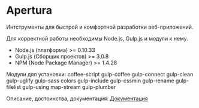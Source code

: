 Apertura
========

Интструменты для быстрой и комфортной разработки веб-приложений.

Для корректной работы необходимы Node.js, Gulp.js и модули к нему.
* Node.js (платформа)        >= 0.10.33
* Gulp.js (Сборщик проектов) >= 3.0.8
* NPM (Node Package Manager) >= 1.4.28

Модули дял установки: 
coffee-script gulp-coffee gulp-connect gulp-clean gulp-uglify gulp-sass colors gulp-include gulp-cssmin gulp-rename gulp-filelist gulp-using map-stream gulp-plumber

Описание, достоинства, документация:
<a href="https://gist.github.com/Divisory-Frontend/906d713aa2eba435fd18" title="Документация">Документация</a>
